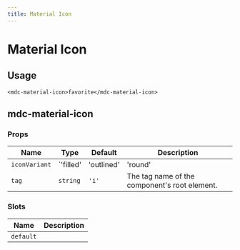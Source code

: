 ```yaml
---
title: Material Icon
---
```


# Material Icon

<v-material-icon-demo1 />

## Usage

```vue
<mdc-material-icon>favorite</mdc-material-icon>
```

## mdc-material-icon

### Props

| Name | Type | Default | Description |
| ---- | ---- | ------- | ----------- |
| `iconVariant` | `'filled' | 'outlined' | 'round' | 'sharp' | 'two-tone'` | `'filled'` | Controls the appearance of the rendered icon. |
| `tag` | `string` | `'i'` | The tag name of the component's root element. |

### Slots

| Name      | Description |
| --------- | ----------- |
| `default` |             |
